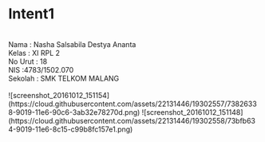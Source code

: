 # Intent1
<br>
Nama : Nasha Salsabila Destya Ananta 
<br>
Kelas : XI RPL 2 
<br>
No Urut : 18 
<br>
NIS :4783/1502.070
<br>
Sekolah : SMK TELKOM MALANG
<br><br>
![screenshot_20161012_151154](https://cloud.githubusercontent.com/assets/22131446/19302557/73826338-9019-11e6-90c6-3ab32e78270d.png)
![screenshot_20161012_151148](https://cloud.githubusercontent.com/assets/22131446/19302558/73bfb634-9019-11e6-8c15-c99b8fc157e1.png)
